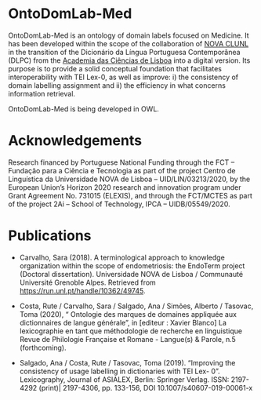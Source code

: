 # OntoDomLab-Med
OntoDomLab-Med is an ontology of domain labels focused on Medicine. It has been developed within the scope of the 
collaboration of [NOVA CLUNL](https://clunl.fcsh.unl.pt) in the transition of the Dicionário da Língua Portuguesa 
Contemporânea (DLPC) from the [Academia das Ciências de Lisboa](http://www.acad-ciencias.pt/) into a digital version. 
Its purpose is to provide a solid conceptual foundation that facilitates interoperability with TEI Lex-0, as well as improve: 
i) the consistency of domain labelling assignment and ii) the efficiency in what concerns information retrieval.

OntoDomLab-Med is being developed in OWL.

# Acknowledgements
Research financed by Portuguese National Funding through the FCT – Fundação para a Ciência e Tecnologia as part of the 
project Centro de Linguística da Universidade NOVA de Lisboa – UID/LIN/03213/2020, by the European Union’s Horizon 2020 
research and innovation program under Grant Agreement No. 731015 (ELEXIS), and through the FCT/MCTES as part of the 
project 2Ai – School of Technology, IPCA – UIDB/05549/2020.

# Publications
- Carvalho, Sara (2018). A terminological approach to knowledge organization within the scope of endometriosis: the EndoTerm 
project (Doctoral dissertation). Universidade NOVA de Lisboa / Communauté Université Grenoble Alpes. Retrieved from 
https://run.unl.pt/handle/10362/49745.   

- Costa, Rute / Carvalho, Sara / Salgado, Ana / Simões, Alberto / Tasovac, Toma (2020), “ Ontologie des marques de domaines 
appliquée aux dictionnaires de langue générale”, in [editeur : Xavier Blanco] La lexicographie en tant que méthodologie de 
recherche en linguistique Revue de Philologie Française et Romane - Langue(s) & Parole, n.5 (forthcoming).

- Salgado, Ana / Costa, Rute / Tasovac, Toma (2019). “Improving the consistency of usage labelling in dictionaries with TEI Lex-
0”. Lexicography, Journal of ASIALEX, Berlin: Springer Verlag. ISSN: 2197-4292 (print)| 2197-4306, pp. 133-156, DOI 
10.1007/s40607-019-00061-x

